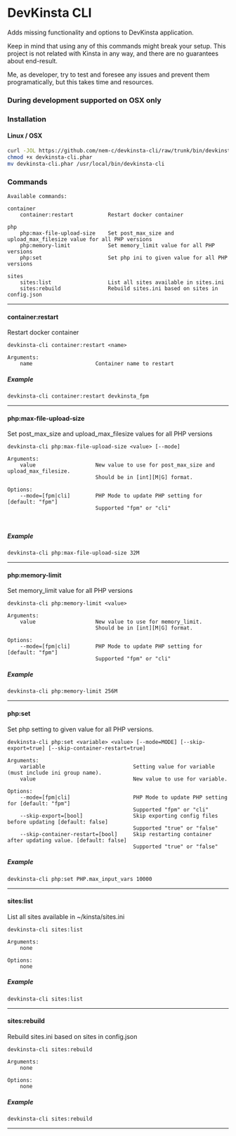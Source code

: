 # DevKinsta CLI

Adds missing functionality and options to DevKinsta application.

Keep in mind that using any of this commands might break your setup. This project is not related with Kinsta in any way,
and there are no guarantees about end-result.

Me, as developer, try to test and foresee any issues and prevent them programatically, but this takes time and
resources.

### During development supported on OSX only

### Installation

#### Linux / OSX

```bash
curl -JOL https://github.com/nem-c/devkinsta-cli/raw/trunk/bin/devkinsta-cli.phar
chmod +x devkinsta-cli.phar
mv devkinsta-cli.phar /usr/local/bin/devkinsta-cli
```

### Commands

```
Available commands:

container
    container:restart           Restart docker container
    
php
    php:max-file-upload-size    Set post_max_size and upload_max_filesize value for all PHP versions
    php:memory-limit            Set memory_limit value for all PHP versions
    php:set                     Set php ini to given value for all PHP versions
    
sites
    sites:list                  List all sites available in sites.ini
    sites:rebuild               Rebuild sites.ini based on sites in config.json
```

---

#### container:restart

Restart docker container

```
devkinsta-cli container:restart <name>

Arguments:
    name                    Container name to restart
```

##### Example

```
devkinsta-cli container:restart devkinsta_fpm
```

---

#### php:max-file-upload-size

Set post_max_size and upload_max_filesize values for all PHP versions

```
devkinsta-cli php:max-file-upload-size <value> [--mode]

Arguments:
    value                   New value to use for post_max_size and upload_max_filesize.
                            Should be in [int][M|G] format.
                            
Options:
    --mode=[fpm|cli]        PHP Mode to update PHP setting for [default: "fpm"]
                            Supported "fpm" or "cli"                             
                            
                            
```

##### Example

```
devkinsta-cli php:max-file-upload-size 32M
```

---

#### php:memory-limit

Set memory_limit value for all PHP versions

```
devkinsta-cli php:memory-limit <value>

Arguments:
    value                   New value to use for memory_limit.
                            Should be in [int][M|G] format.

Options:
    --mode=[fpm|cli]        PHP Mode to update PHP setting for [default: "fpm"]
                            Supported "fpm" or "cli" 
```

##### Example

```
devkinsta-cli php:memory-limit 256M
```

---

#### php:set

Set php setting to given value for all PHP versions.

```
devkinsta-cli php:set <variable> <value> [--mode=MODE] [--skip-export=true] [--skip-container-restart=true]

Arguments:
    variable                            Setting value for variable (must include ini group name).
    value                               New value to use for variable.
    
Options:
    --mode=[fpm|cli]                    PHP Mode to update PHP setting for [default: "fpm"]
                                        Supported "fpm" or "cli"
    --skip-export=[bool]                Skip exporting config files before updating [default: false]
                                        Supported "true" or "false"
    --skip-container-restart=[bool]     Skip restarting container after updating value. [default: false]
                                        Supported "true" or "false"
```

##### Example

```
devkinsta-cli php:set PHP.max_input_vars 10000
```

---

#### sites:list

List all sites available in ~/kinsta/sites.ini

```
devkinsta-cli sites:list

Arguments:
    none
    
Options:
    none
```

##### Example
```
devkinsta-cli sites:list
```

---

#### sites:rebuild

Rebuild sites.ini based on sites in config.json

```
devkinsta-cli sites:rebuild

Arguments:
    none
    
Options:
    none
```

##### Example
```
devkinsta-cli sites:rebuild
```

---
